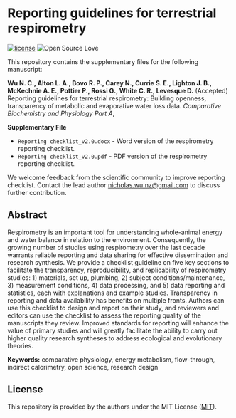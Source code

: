 # Reporting guidelines for terrestrial respirometry

[![license](https://img.shields.io/badge/license-MIT%20+%20file%20LICENSE-lightgrey.svg)](https://choosealicense.com/)
![Open Source
Love](https://badges.frapsoft.com/os/v2/open-source.svg?v=103)

This repository contains the supplementary files for the following manuscript:

**Wu N. C., Alton L. A., Bovo R. P., Carey N., Currie S. E., Lighton J. B., McKechnie A. E., Pottier P., Rossi G., White C. R., Levesque D.** (Accepted) Reporting guidelines for terrestrial respirometry: Building openness, transparency of metabolic and evaporative water loss data. *Comparative Biochemistry and Physiology Part A*,

**Supplementary File**
- `Reporting checklist_v2.0.docx` - Word version of the respirometry reporting checklist.
- `Reporting checklist_v2.0.pdf` - PDF version of the respirometry reporting checklist.

We welcome feedback from the scientific community to improve reporting checklist. Contact the lead author nicholas.wu.nz@gmail.com to discuss further contribution. 

## Abstract
Respirometry is an important tool for understanding whole-animal energy and water balance in relation to the environment. Consequently, the growing number of studies using respirometry over the last decade warrants reliable reporting and data sharing for effective dissemination and research synthesis. We provide a checklist guideline on five key sections to facilitate the transparency, reproducibility, and replicability of respirometry studies: 1) materials, set up, plumbing, 2) subject conditions/maintenance, 3) measurement conditions, 4) data processing, and 5) data reporting and statistics, each with explanations and example studies. Transparency in reporting and data availability has benefits on multiple fronts. Authors can use this checklist to design and report on their study, and reviewers and editors can use the checklist to assess the reporting quality of the manuscripts they review. Improved standards for reporting will enhance the value of primary studies and will greatly facilitate the ability to carry out higher quality research syntheses to address ecological and evolutionary theories.


**Keywords:** comparative physiology, energy metabolism, flow-through, indirect calorimetry, open science, research design

## License
This repository is provided by the authors under the MIT License ([MIT](http://opensource.org/licenses/MIT)).

